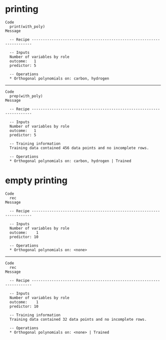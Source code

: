 # printing

    Code
      print(with_poly)
    Message
      
      -- Recipe ----------------------------------------------------------------------
      
      -- Inputs 
      Number of variables by role
      outcome:   1
      predictor: 5
      
      -- Operations 
      * Orthogonal polynomials on: carbon, hydrogen

---

    Code
      prep(with_poly)
    Message
      
      -- Recipe ----------------------------------------------------------------------
      
      -- Inputs 
      Number of variables by role
      outcome:   1
      predictor: 5
      
      -- Training information 
      Training data contained 456 data points and no incomplete rows.
      
      -- Operations 
      * Orthogonal polynomials on: carbon, hydrogen | Trained

# empty printing

    Code
      rec
    Message
      
      -- Recipe ----------------------------------------------------------------------
      
      -- Inputs 
      Number of variables by role
      outcome:    1
      predictor: 10
      
      -- Operations 
      * Orthogonal polynomials on: <none>

---

    Code
      rec
    Message
      
      -- Recipe ----------------------------------------------------------------------
      
      -- Inputs 
      Number of variables by role
      outcome:    1
      predictor: 10
      
      -- Training information 
      Training data contained 32 data points and no incomplete rows.
      
      -- Operations 
      * Orthogonal polynomials on: <none> | Trained

